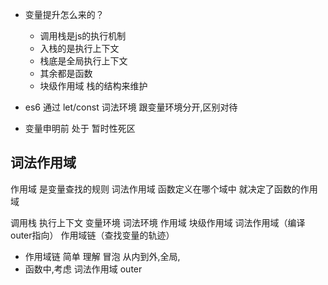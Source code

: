 - 变量提升怎么来的？
   - 调用栈是js的执行机制
   - 入栈的是执行上下文
    - 栈底是全局执行上下文
    - 其余都是函数
     - 块级作用域 栈的结构来维护

- es6 通过 let/const 词法环境 跟变量环境分开,区别对待
- 变量申明前 处于 暂时性死区
  
## 词法作用域
  作用域 是变量查找的规则
  词法作用域 函数定义在哪个域中 就决定了函数的作用域

  调用栈 执行上下文 变量环境 词法环境 作用域 块级作用域 词法作用域（编译 outer指向）
  作用域链（查找变量的轨迹）

  - 作用域链 简单 理解 冒泡 从内到外,全局,
   - 函数中,考虑 词法作用域 outer
   
  
